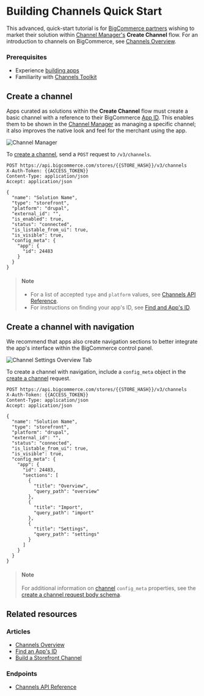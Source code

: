 <!-- Dev Center URL: https://developer.bigcommerce.com/api-docs/channels/quick-start -->

# Building Channels Quick Start



This advanced, quick-start tutorial is for [BigCommerce partners](https://www.bigcommerce.com/partners/) wishing to market their solution within [Channel Manager's](/api-docs/channels/overview#resources) **Create Channel** flow. For an introduction to channels on BigCommerce, see [Channels Overview](/api-docs/channels/overview).


### Prerequisites


- Experience [building apps](/api-docs/apps/guide/intro)
- Familiarity with [Channels Toolkit](/api-docs/channels/overview)

## Create a channel

Apps curated as solutions within the **Create Channel** flow must create a basic channel with a reference to their BigCommerce [App ID](/api-docs/apps/tutorials/id). This enables them to be shown in the [Channel Manager](/api-docs/channels/overview) as managing a specific channel; it also improves the native look and feel for the merchant using the app.

![Channel Manager](https://storage.googleapis.com/bigcommerce-production-dev-center/images/channels-channel-manager.png "Channel Manager")

To [create a channel](/api-reference/cart-checkout/channels-listings-api/channels/createchannel), send a `POST` request to `/v3/channels`.

```http
POST https://api.bigcommerce.com/stores/{{STORE_HASH}}/v3/channels
X-Auth-Token: {{ACCESS_TOKEN}}
Content-Type: application/json
Accept: application/json

{
  "name": "Solution Name",
  "type": "storefront",
  "platform": "drupal",
  "external_id": "",
  "is_enabled": true,
  "status": "connected",
  "is_listable_from_ui": true,
  "is_visible": true,
  "config_meta": {
    "app": {
      "id": 24483
    }
  }
}
```

<!-- [![Open in Request Runner](https://storage.googleapis.com/bigcommerce-production-dev-center/images/Open-Request-Runner.svg)](/api-reference/cart-checkout/channels-listings-api/channels/createchannel#requestrunner) -->

<!-- theme: info -->
> #### Note
> - For a list of accepted `type` and `platform` values, see [Channels API Reference](/api-reference/cart-checkout/channels-listings-api#platform).
> - For instructions on finding your app's ID, see [Find and App's ID](/api-docs/apps/tutorials/id).
## Create a channel with navigation

We recommend that apps also create navigation sections to better integrate the app's interface within the BigCommerce control panel.

![Channel Settings Overview Tab](https://storage.googleapis.com/bigcommerce-production-dev-center/images/channels/channels-channel-overview.png "Channel Settings Overview Tab")

To create a channel with navigation, include a `config_meta` object in the [create a channel](/api-reference/cart-checkout/channels-listings-api/channels/createchannel) request.

```http
POST https://api.bigcommerce.com/stores/{{STORE_HASH}}/v3/channels
X-Auth-Token: {{ACCESS_TOKEN}}
Content-Type: application/json
Accept: application/json

{
  "name": "Solution Name",
  "type": "storefront",
  "platform": "drupal",
  "external_id": "",
  "status": "connected",
  "is_listable_from_ui": true,
  "is_visible": true,
  "config_meta": {
    "app": {
      "id": 24483,
      "sections": [
        {
          "title": "Overview",
          "query_path": "overview"
        },
        {
          "title": "Import",
          "query_path": "import"
        },
        {
          "title": "Settings",
          "query_path": "settings"
        }
      ]
    }
  }
}
```

<!-- [![Open in Request Runner](https://storage.googleapis.com/bigcommerce-production-dev-center/images/Open-Request-Runner.svg)](/api-reference/cart-checkout/channels-listings-api/channels/createchannel#requestrunner) -->

<!-- theme: info -->
> #### Note
> For additional information on [channel](/api-reference/cart-checkout/channels-listings-api/channels) `config_meta` properties, see the [create a channel request body schema](/api-reference/cart-checkout/channels-listings-api/channels/createchannel#request-body).

## Related resources

### Articles

- [Channels Overview](/api-docs/channels/overview)
- [Find an App's ID](/api-docs/apps/tutorials/id)
- [Build a Storefront Channel](/api-docs/channels/tutorials/storefront)

### Endpoints

- [Channels API Reference](/api-reference/cart-checkout/channels-listings-api)
